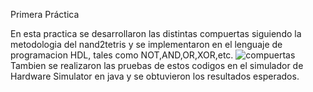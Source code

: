 Primera Práctica

En esta practica se desarrollaron las distintas compuertas siguiendo la metodologia del nand2tetris y se implementaron en el lenguaje de programacion HDL, tales como NOT,AND,OR,XOR,etc.
![compuertas](/source/comopuertas.PNG)
Tambien se realizaron las pruebas de estos codigos en el simulador de Hardware Simulator en java y se obtuvieron los resultados esperados.
